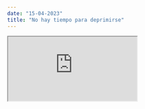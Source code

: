 ```yaml
---
date: "15-04-2023"
title: "No hay tiempo para deprimirse"
---
```

<iframe src="https://www.youtube.com/embed/-xmzHE6HCM0" allowfullscreen></iframe>
